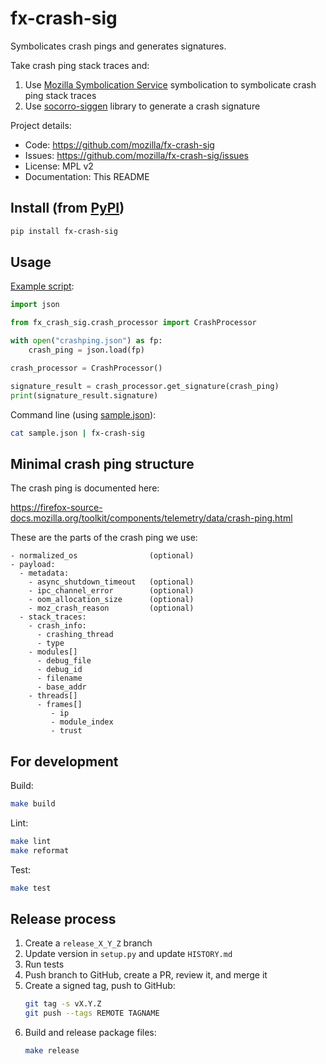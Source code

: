 # fx-crash-sig

Symbolicates crash pings and generates signatures.

Take crash ping stack traces and:

1. Use [Mozilla Symbolication Service](https://symbolication.services.mozilla.com)
   symbolication to symbolicate crash ping stack traces
2. Use [socorro-siggen](https://github.com/willkg/socorro-siggen) library to
   generate a crash signature


Project details:

* Code: https://github.com/mozilla/fx-crash-sig
* Issues: https://github.com/mozilla/fx-crash-sig/issues
* License: MPL v2
* Documentation: This README


## Install (from [PyPI](https://pypi.org/project/fx-crash-sig/))

```sh
pip install fx-crash-sig
```

## Usage

[Example script](/fx_crash_sig/example.py):

```py
import json

from fx_crash_sig.crash_processor import CrashProcessor

with open("crashping.json") as fp:
    crash_ping = json.load(fp)

crash_processor = CrashProcessor()

signature_result = crash_processor.get_signature(crash_ping)
print(signature_result.signature)
```

Command line (using [sample.json](/sample.json)):

```sh
cat sample.json | fx-crash-sig
```

## Minimal crash ping structure

The crash ping is documented here:

https://firefox-source-docs.mozilla.org/toolkit/components/telemetry/data/crash-ping.html

These are the parts of the crash ping we use:

```
- normalized_os                (optional)
- payload:
  - metadata:
    - async_shutdown_timeout   (optional)
    - ipc_channel_error        (optional)
    - oom_allocation_size      (optional)
    - moz_crash_reason         (optional)
  - stack_traces:
    - crash_info:
      - crashing_thread
      - type
    - modules[]
      - debug_file
      - debug_id
      - filename
      - base_addr
    - threads[]
      - frames[]
         - ip
         - module_index
         - trust
```


## For development

Build:

```sh
make build
```

Lint:

```sh
make lint
make reformat
```

Test:

```sh
make test
```


## Release process

1. Create a `release_X_Y_Z` branch
2. Update version in `setup.py` and update `HISTORY.md`
3. Run tests
4. Push branch to GitHub, create a PR, review it, and merge it
5. Create a signed tag, push to GitHub:
   ```sh
   git tag -s vX.Y.Z
   git push --tags REMOTE TAGNAME
   ```
6. Build and release package files:
   ```sh
   make release
   ```
